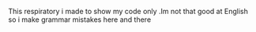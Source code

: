 This respiratory i made to show my code only .Im not that good at English so i make grammar mistakes here and there
